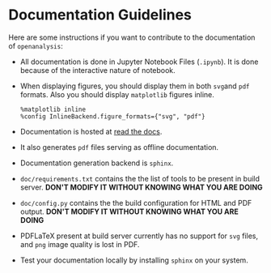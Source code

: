 # Documentation Guidelines

Here are some instructions if you want to contribute to the documentation of `openanalysis`:

- All documentation is done in Jupyter Notebook Files (`.ipynb`). It is done because of the interactive nature of notebook.
- When displaying figures, you should display them in both `svg`and `pdf` formats. Also you should display `matplotlib` figures inline.

      %matplotlib inline
      %config InlineBackend.figure_formats={"svg", "pdf"}
      
- Documentation is hosted at [read the docs](http://openalgorithm.readthedocs.io/en/latest/).
- It also generates `pdf` files serving as offline documentation.
- Documentation generation backend is `sphinx`.
- `doc/requirements.txt` contains the the list of tools to be present in build server. __DON'T MODIFY IT WITHOUT KNOWING WHAT YOU ARE DOING__
- `doc/config.py` contains the the build configuration for HTML and PDF output. __DON'T MODIFY IT WITHOUT KNOWING WHAT YOU ARE DOING__
- PDFLaTeX present at build server currently has no support for `svg` files, and `png` image quality is lost in PDF.
- Test your documentation locally by installing `sphinx` on your system.
